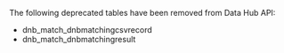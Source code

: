The following deprecated tables have been removed from Data Hub API:

- dnb_match_dnbmatchingcsvrecord
- dnb_match_dnbmatchingresult
